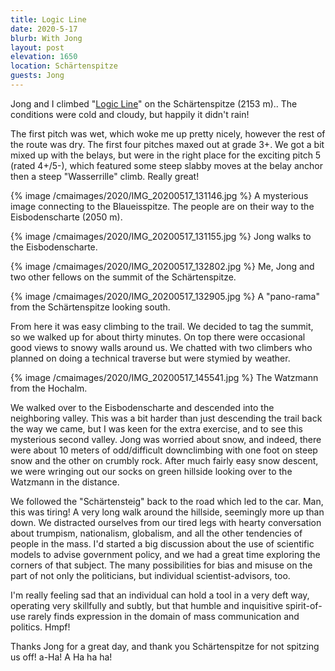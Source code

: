 ```yaml
---
title: Logic Line
date: 2020-5-17
blurb: With Jong
layout: post
elevation: 1650
location: Schärtenspitze
guests: Jong
---
```


Jong and I climbed "[Logic Line](https://www.bergsteigen.com/touren/klettern/logic-line/)" on the Schärtenspitze (2153 m)..
The conditions were cold and cloudy, but happily it didn't rain!

The first pitch was wet, which woke me up pretty nicely, however
the rest of the route was dry. The first four pitches maxed out at
grade 3+. We got a bit mixed up with the belays, but were in the
right place for the exciting pitch 5 (rated 4+/5-), which featured
some steep slabby moves at the belay anchor then a steep
"Wasserrille" climb. Really great!

{% image /cmaimages/2020/IMG_20200517_131146.jpg %}
A mysterious image connecting to the Blaueisspitze. The people are
on their way to the Eisbodenscharte (2050 m).

{% image /cmaimages/2020/IMG_20200517_131155.jpg %}
Jong walks to the Eisbodenscharte.

{% image /cmaimages/2020/IMG_20200517_132802.jpg %}
Me, Jong and two other fellows on the summit of the Schärtenspitze.

{% image /cmaimages/2020/IMG_20200517_132905.jpg %}
A "pano-rama" from the Schärtenspitze looking south.

From here it was easy climbing to the trail. We decided to tag the summit,
so we walked up for about thirty minutes. On top there were occasional
good views to snowy walls around us. We chatted with two climbers who
planned on doing a technical traverse but were stymied by weather.

{% image /cmaimages/2020/IMG_20200517_145541.jpg %}
The Watzmann from the Hochalm.

We walked over to the Eisbodenscharte and descended into the neighboring
valley. This was a bit harder than just descending the trail back the way
we came, but I was keen for the extra exercise, and to see this mysterious
second valley. Jong was worried about snow, and indeed, there were about
10 meters of odd/difficult downclimbing with one foot on steep snow and the
other on crumbly rock. After much fairly easy snow descent, we were
wringing out our socks on green hillside looking over to the Watzmann in
the distance.

We followed the "Schärtensteig" back to the road which led to the car.
Man, this was tiring! A very long walk around the hillside, seemingly more
up than down. We distracted ourselves from our tired legs with hearty
conversation about trumpism, nationalism, globalism, and all the other
tendencies of people in the mass. I'd started a big discussion about the
use of scientific models to advise government policy, and we had a great
time exploring the corners of that subject. The many possibilities for
bias and misuse on the part of not only the politicians, but individual
scientist-advisors, too.

I'm really feeling sad that an individual can hold a tool in a very
deft way, operating very skillfully and subtly, but that humble and
inquisitive spirit-of-use rarely finds expression in the domain of
mass communication and politics. Hmpf!

Thanks Jong for a great day, and thank you Schärtenspitze for not spitzing us
off! a-Ha! A Ha ha ha!

